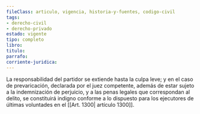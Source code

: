 ```yaml
---
fileClass: articulo, vigencia, historia-y-fuentes, codigo-civil
tags:
- derecho-civil
- derecho-privado
estado: vigente
tipo: completo
libro:
titulo:
parrafo:
corriente-juridica:
---
```

La responsabilidad del partidor se extiende hasta la culpa leve; y en el caso de prevaricación, declarada por el juez competente, además de estar sujeto a la indemnización de perjuicio, y a las penas legales que correspondan al delito, se constituirá indigno conforme a lo dispuesto para los ejecutores de últimas voluntades en el [[Art. 1300| artículo 1300]].